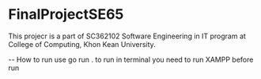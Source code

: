 # FinalProjectSE65

This projecr is a part of SC362102 Software Engineering in IT program at College of Computing, Khon Kean University.

--
How to run
use go run . to run in terminal
you need to run XAMPP before run
